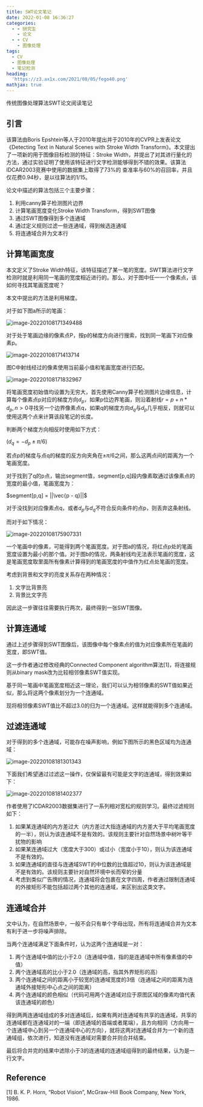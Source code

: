 ```yaml
---
title: SWT论文笔记
date: 2022-01-08 16:36:27
categories:
  - - 研究生
    - 论文
  - - CV
    - 图像处理
tags:
  - CV
  - 图像处理
  - 笔记检测
headimg:
  'https://z3.ax1x.com/2021/08/05/fego40.png'
mathjax: true
---
```


传统图像处理算法SWT论文阅读笔记

<!-- more -->



## 引言

该算法由Boris Epshtein等人于2010年提出并于2010年的CVPR上发表论文《Detecting Text in Natural Scenes with Stroke Width Transform》。本文提出了一项新的用于图像目标检测的特征：Stroke Width，并提出了对其进行量化的方法，通过实验证明了使用该特征进行文字检测能够得到不错的效果。该算法IDCAR2003竞赛中使用的数据集上取得了73%的 查准率与60%的召回率，并且仅花费0.94秒，是以往算法的1/15。

论文中描述的算法包括三个主要步骤：

1. 利用canny算子检测图片边界
2. 计算笔画宽度变化Stroke Width Transform，得到SWT图像
3. 通过SWT图像得到多个连通域
4. 通过定义规则过滤一些连通域，得到候选连通域
5. 将连通域合并为文本行

## 计算笔画宽度

本文定义了Stroke Width特征，该特征描述了某一笔的宽度。SWT算法进行文字检测时就是利用同一笔画的宽度相近进行的。那么，对于图中任一一个像素点，该如何寻找其笔画宽度呢？

本文中提出的方法是利用梯度。

对于如下图a所示的笔画：

![image-20220108171349488](D:\EnderBlog\EnderXiao.github.io\source\images\image-20220108171349488.png)

对于处于笔画边缘的像素点P，按p的梯度方向进行搜索，找到同一笔画下对应像素p。

![image-20220108171413714](D:\EnderBlog\EnderXiao.github.io\source\images\image-20220108171413714.png)

图C中射线经过的像素使用当前最小值和笔画宽度进行匹配。

![image-20220108171832967](C:\Users\12865\AppData\Roaming\Typora\typora-user-images\image-20220108171832967.png)

将笔画宽度初始值均设置为无穷大，首先使用Canny算子检测图片边缘信息，计算每个像素点p对应的梯度方向$d_p$，如果p位边界笔画，则沿着射线$r = p + n*d_p, n>0$寻找另一个边界像素点q，如果q的梯度方向$d_q$与$d_p$几乎相反，则就可以使用这两个点来计算该段笔记的长度。

判断两个梯度方向相反时使用如下方式：

$(d_q = -d_p \pm \pi/6)$

若点p的梯度与点q的梯度的反方向夹角在$\pm \pi/6$之间，那么这两点间的距离为一个笔画宽度。

对于找到了q的p点，输出segment值，segment[p,q]段内像素取通过该像素点的宽度的最小值，笔画宽度为：

$segment[p,q] = ||\vec{p - q}||$

对于没找到对应像素点q，或者$d_p$与$d_q$不符合反向条件的点p，则丢弃这条射线。

而对于如下情况：

![image-20220108175907331](D:\EnderBlog\EnderXiao.github.io\source\images\image-20220108175907331.png)

一个笔画中的像素，可能得到两个笔画宽度。对于图a的情况，将红点p处的笔画宽度设置为最小的那个值。对于图b的情况，两条射线均无法表示笔画的宽度，这是笔画宽度取里面所有像素计算得到的笔画宽度的中值作为红点处笔画的宽度。

考虑到背景和文字的亮度关系存在两种情况：

1. 文字比背景亮
2. 背景比文字亮

因此这一步骤往往需要执行两次，最终得到一张SWT图像。

## 计算连通域

通过上述步骤得到SWT图像后，该图像中每个像素点的值为对应像素所在笔画的宽度，即SWT值。

这一步作者通过修改经典的Connected Component algorithm算法[1]，将连接规则从binary mask改为比较相邻像素SWT值实现。

基于同一笔画中笔画宽度相近这一理论，我们可以认为相邻像素的SWT值如果近似，那么将这两个像素划分为一个连通域。

现将相邻像素SWT值比不超过3.0的归为一个连通域。这样就能得到多个连通域。

## 过滤连通域

对于得到的多个连通域，可能存在噪声影响，例如下图所示的黑色区域均为连通域：

![image-20220108181301343](D:\EnderBlog\EnderXiao.github.io\source\images\image-20220108181301343.png)

下面我们希望通过过滤这一操作，仅保留最有可能是文字的连通域，得到效果如下：

![image-20220108181402377](D:\EnderBlog\EnderXiao.github.io\source\images\image-20220108181402377.png)

作者使用了ICDAR2003数据集进行了一系列相对宽松的规则学习。最终过滤规则如下：

1. 如果某连通域的内方差过大（内方差过大指连通域的内方差大于平均笔画宽度的一半），则认为该连通域不是有效的。该规则主要针对自然场景中树叶等干扰物的影响
2. 如果某连通域过大（宽度大于300）或过小（宽度小于10），则认为该连通域不是有效的。
3. 如果连通域的直径与连通域SWT的中位数的比值超过10，则认为该连通域是不是有效的。该规则主要针对自然环境中长而窄的分量
4. 考虑到类似广告牌的情况，连通域将会包裹在文字四周，作者通过限制连通域的外接矩形不能包括超过两个其他的连通域，来区别出这类文字。

## 连通域合并

文中认为，在自然场景中，一般不会只有单个字母出现，所有将连通域合并为文本有利于进一步将噪声排除。

当两个连通域满足下面条件时，认为这两个连通域是一对：

1. 两个连通域中值的比小于2.0（连通域中值，指的是连通域中所有像素值的中值）
2. 两个连通域高的比小于2.0（连通域的高，指其外界矩形的高）
3. 两个连通域之间的距离小于较宽的连通域宽度的3倍（连通域之间的距离为连通域外接矩形中心点之间的距离）
4. 两个连通域的颜色相似（代码可用两个连通域对应于原图区域的像素均值代表该连通域的颜色）

得到两两连通域组成的多对连通域后，如果有两对连通域有共享的连通域，共享的连通域都在连通域对的一端（即连通域的首端或者尾端），且方向相同（方向用一个连通域中心到另一个连通域中心的方向），就将这两对连通域合并为一个新的连通域组，依次进行，知道没有连通域对需要合并则合并结束。

最后将合并完的结果中滤除小于3的连通域的连通域组得到的最终结果，认为是一行文字。

## Reference

[1] B. K. P. Horn, “Robot Vision”, McGraw-Hill Book  Company, New York, 1986. 
